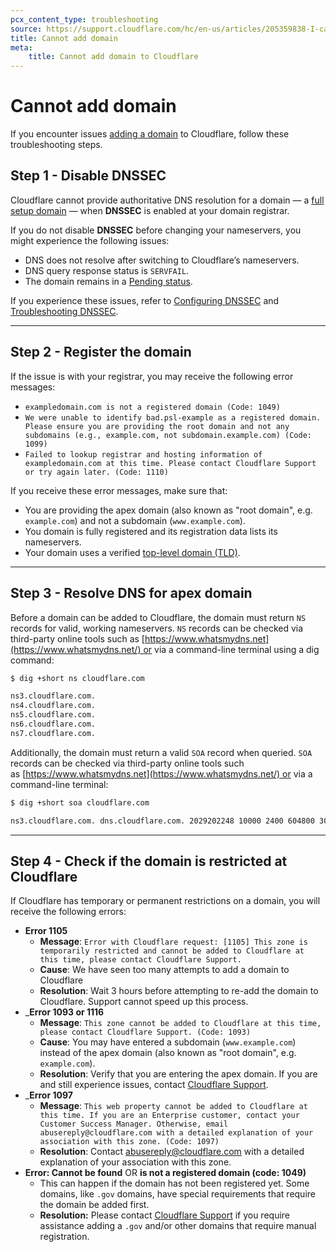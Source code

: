 ```yaml
---
pcx_content_type: troubleshooting
source: https://support.cloudflare.com/hc/en-us/articles/205359838-I-cannot-add-my-domain-to-Cloudflare
title: Cannot add domain
meta: 
    title: Cannot add domain to Cloudflare
---
```


# Cannot add domain

If you encounter issues [adding a domain]((/fundamentals/setup/account-setup/add-site/)) to Cloudflare, follow these troubleshooting steps.

## Step 1 - Disable DNSSEC

Cloudflare cannot provide authoritative DNS resolution for a domain — a [full setup domain](/dns/zone-setups/full-setup/) — when **DNSSEC** is enabled at your domain registrar.

If you do not disable **DNSSEC** before changing your nameservers, you might experience the following issues:

-   DNS does not resolve after switching to Cloudflare’s nameservers.
-   DNS query response status is `SERVFAIL`.
-   The domain remains in a [Pending status](/dns/zone-setups/reference/domain-status/).

If you experience these issues, refer to [Configuring DNSSEC](/dns/dnssec) and [Troubleshooting DNSSEC](/dns/dnssec/troubleshooting/).

___

## Step 2 - Register the domain

If the issue is with your registrar, you may receive the following error messages:

-   `exampledomain.com is not a registered domain (Code: 1049)`
-   `We were unable to identify bad.psl-example as a registered domain. Please ensure you are providing the root domain and not any subdomains (e.g., example.com, not subdomain.example.com) (Code: 1099)`
-   `Failed to lookup registrar and hosting information of exampledomain.com at this time. Please contact Cloudflare Support or try again later. (Code: 1110)`

If you receive these error messages, make sure that:

-   You are providing the apex domain (also known as "root domain", e.g. `example.com`) and not a subdomain (`www.example.com`).
-   You domain is fully registered and its registration data lists its nameservers.
-   Your domain uses a verified [top-level domain (TLD)](https://publicsuffix.org/list/).

___

## Step 3 - Resolve DNS for apex domain

Before a domain can be added to Cloudflare, the domain must return `NS` records for valid, working nameservers. `NS` records can be checked via third-party online tools such as [https://www.whatsmydns.net](https://www.whatsmydns.net/) or via a command-line terminal using a dig command:

```sh
$ dig +short ns cloudflare.com

ns3.cloudflare.com.
ns4.cloudflare.com.
ns5.cloudflare.com.
ns6.cloudflare.com.
ns7.cloudflare.com.
```

Additionally, the domain must return a valid `SOA` record when queried. `SOA` records can be checked via third-party online tools such as [https://www.whatsmydns.net](https://www.whatsmydns.net/) or via a command-line terminal:

```sh
$ dig +short soa cloudflare.com

ns3.cloudflare.com. dns.cloudflare.com. 2029202248 10000 2400 604800 300
```

___

## Step 4 - Check if the domain is restricted at Cloudflare

If Cloudflare has temporary or permanent restrictions on a domain, you will receive the following errors:

-   **Error 1105**
    -   **Message**: `Error with Cloudflare request: [1105] This zone is temporarily restricted and cannot be added to Cloudflare at this time, please contact Cloudflare Support.`
    -   **Cause**: We have seen too many attempts to add a domain to Cloudflare
    -   **Resolution**: Wait 3 hours before attempting to re-add the domain to Cloudflare. Support cannot speed up this process.
-   _**Error 1093 or 1116**
    -   **Message**: `This zone cannot be added to Cloudflare at this time, please contact Cloudflare Support. (Code: 1093)`
    -   **Cause**: You may have entered a subdomain (`www.example.com`) instead of the apex domain (also known as "root domain", e.g. `example.com`).
    -   **Resolution**: Verify that you are entering the apex domain. If you are and still experience issues, contact [Cloudflare Support](/support/troubleshooting/general-troubleshooting/contacting-cloudflare-support/).
-   _**Error 1097**
    -   **Message**: `This web property cannot be added to Cloudflare at this time. If you are an Enterprise customer, contact your Customer Success Manager. Otherwise, email abusereply@cloudflare.com with a detailed explanation of your association with this zone. (Code: 1097)`
    -   **Resolution**: Contact abusereply@cloudflare.com with a detailed explanation of your association with this zone.
-   **Error: Cannot be found** OR **<your domain> is not a registered domain (code: 1049)**
    -   This can happen if the domain has not been registered yet. Some domains, like `.gov` domains, have special requirements that require the domain be added first.
    -   **Resolution:** Please contact [Cloudflare Support](/support/troubleshooting/general-troubleshooting/contacting-cloudflare-support/) if you require assistance adding a `.gov` and/or other domains that require manual registration.
